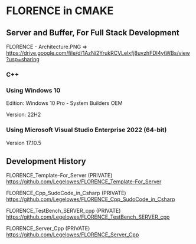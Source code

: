 # FLORENCE in CMAKE
## Server and Buffer, For Full Stack Development
FLORENCE - Architecture.PNG => https://drive.google.com/file/d/1AzNi2YrukRCVLelxfj8uvzhFDI4ytWBs/view?usp=sharing

### C++


### Using Windows 10
Edition: Windows 10 Pro - System Builders OEM

Version: 22H2

### Using Microsoft Visual Studio Enterprise 2022 (64-bit) 

Version 17.10.5

## Development History
FLORENCE_Template-For_Server (PRIVATE)
https://github.com/Legelowes/FLORENCE_Template-For_Server

FLORENCE_Cpp_SudoCode_in_Csharp (PRIVATE)
https://github.com/Legelowes/FLORENCE_Cpp_SudoCode_in_Csharp

FLORENCE_TestBench_SERVER_cpp (PRIVATE)
https://github.com/Legelowes/FLORENCE_TestBench_SERVER_cpp

FLORENCE_Server_Cpp (PRIVATE)
https://github.com/Legelowes/FLORENCE_Server_Cpp
